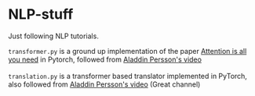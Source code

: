 # NLP-stuff
Just following NLP tutorials.

`transformer.py` is a ground up implementation of the paper [Attention is all you need](https://arxiv.org/abs/1706.03762) in Pytorch, followed from [Aladdin Persson's video](https://www.youtube.com/watch?v=U0s0f995w14)<br>
<br>
`translation.py` is a transformer based translator implemented in PyTorch, also followed from [Aladdin Persson's video](https://www.youtube.com/watch?v=M6adRGJe5cQ) (Great channel)
